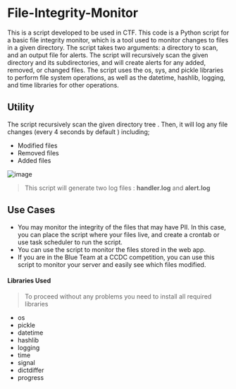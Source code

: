 # File-Integrity-Monitor

This is a script developed to be used in CTF. 
This code is a Python script for a basic file integrity monitor, which is a tool used to monitor changes to files in a given directory. The script takes two arguments: a directory to scan, and an output file for alerts. The script will recursively scan the given directory and its subdirectories, and will create alerts for any added, removed, or changed files. The script uses the os, sys, and pickle libraries to perform file system operations, as well as the datetime, hashlib, logging, and time libraries for other operations.
 

## Utility 
The script recursively scan the given directory tree . Then, it will log any file changes (every 4 seconds by default ) including;

- Modified files
- Removed files
- Added files

![image](https://user-images.githubusercontent.com/117517618/202917616-d6bb3e36-b20f-4125-b851-627316a37a2e.png)

> This script will generate two log files : **handler.log** and **alert.log** 
## Use Cases

+ You may monitor the integrity of the files that may have PII. In this case, you can place the script where your files live, and create a crontab or use task scheduler to run the script.
+ You can use the script to monitor the files stored in the web app.
+ If you are in the Blue Team at a CCDC competition, you can use this script to monitor your server and easily see which files modified.
#### Libraries Used
> To proceed without any problems you need to install all required libraries 
- os
- pickle 
- datetime
- hashlib	
- logging
- time 
- signal
- dictdiffer 
- progress
